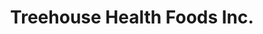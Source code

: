 ---
title: "Treehouse Health Foods Inc."
url: /merritt/treehouse-health-foods-inc/
shop: health food
---